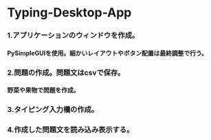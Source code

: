 # Typing-Desktop-App
### 1.アプリケーションのウィンドウを作成。
#### PySimpleGUIを使用。細かいレイアウトやボタン配置は最終調整で行う。
### 2.問題の作成。問題文はcsvで保存。
#### 野菜や果物で問題を作成。
### 3.タイピング入力欄の作成。
### 4.作成した問題文を読み込み表示する。
